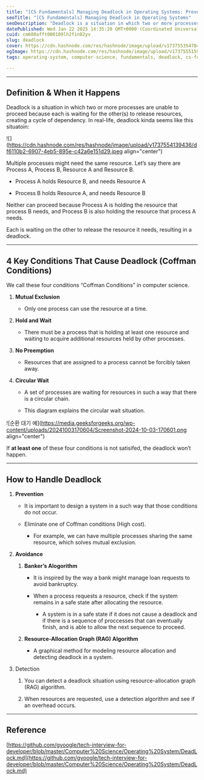 ```yaml
---
title: "[CS Fundamentals] Managing Deadlock in Operating Systems: Prevention and Detection Techniques"
seoTitle: "[CS Fundamentals] Managing Deadlock in Operating Systems"
seoDescription: "Deadlock is a situation in which two or more processes are unable to proceed because each is waiting for the other(s) to release resources, creating a cycle"
datePublished: Wed Jan 22 2025 14:35:20 GMT+0000 (Coordinated Universal Time)
cuid: cm680afft000109lh2fin82yv
slug: deadlock
cover: https://cdn.hashnode.com/res/hashnode/image/upload/v1737553547849/e9c7f15f-909b-4cbf-b82a-4e6303e0163c.webp
ogImage: https://cdn.hashnode.com/res/hashnode/image/upload/v1737555159489/9c079319-77d4-4c97-bdd8-2c9add47373a.webp
tags: operating-system, computer-science, fundamentals, deadlock, cs-fundamentals

---
```


---

## Definition & When it Happens

Deadlock is a situation in which two or more processes are unable to proceed because each is waiting for the other(s) to release resources, creating a cycle of dependency. In real-life, deadlock kinda seems like this situatoin:

![](https://cdn.hashnode.com/res/hashnode/image/upload/v1737554139436/df6110b2-6907-4eb5-895e-c42a6e151d29.jpeg align="center")

Multiple processes might need the same resource. Let’s say there are Process A, Process B, Resource A and Resource B.

* Process A holds Resource B, and needs Resource A
    
* Process B holds Resource A, and needs Resource B
    

Neither can proceed because Process A is holding the resource that process B needs, and Process B is also holding the resource that process A needs.

Each is waiting on the other to release the resource it needs, resulting in a deadlock.

---

## 4 Key Conditions That Cause Deadlock (Coffman Conditions)

We call these four conditions “Coffman Conditions” in computer science.

1. **Mutual Exclusion**
    
    * Only one process can use the resource at a time.
        
2. **Hold and Wait**
    
    * There must be a process that is holding at least one resource and waiting to acquire additional resources held by other processes.
        
3. **No Preemption**
    
    * Resources that are assigned to a process cannot be forcibly taken away.
        
4. **Circular Wait**
    
    * A set of processes are waiting for resources in such a way that there is a circular chain.
        
    * This diagram explains the circular wait situation.
        

![순환 대기 예](https://media.geeksforgeeks.org/wp-content/uploads/20241003170604/Screenshot-2024-10-03-170601.png align="center")

If **at least one** of these four conditions is not satisifed, the deadlock won’t happen.

---

## How to Handle Deadlock

1. **Prevention**
    
    * It is important to design a system in a such way that those conditions do not occur.
        
    * Eliminate one of Coffman conditions (High cost).
        
        * For example, we can have multiple processes sharing the same resource, which solves mutual exclusion.
            
2. **Avoidance**
    
    1. **Banker’s Alogorithm**
        
        * It is inspired by the way a bank might manage loan requests to avoid bankruptcy.
            
        * When a process requests a resource, check if the system remains in a safe state after allocating the resource.
            
            * A system is in a safe state if it does not cause a deadlock and if there is a sequence of proccesses that can eventually finish, and is able to allow the next sequence to proceed.
                
    2. **Resource-Allocation Graph (RAG) Algorithm**
        
        * A graphical method for modeling resource allocation and detecting deadlock in a system.
            
3. Detection
    
    1. You can detect a deadlock situation using resource-allocation graph (RAG) algorithm.
        
    2. When resources are requested, use a detection algorithm and see if an overhead occurs.
        

---

## **Reference**

[https://github.com/gyoogle/tech-interview-for-developer/blob/master/Computer%20Science/Operating%20System/DeadLock.md](https://github.com/gyoogle/tech-interview-for-developer/blob/master/Computer%20Science/Operating%20System/DeadLock.md)